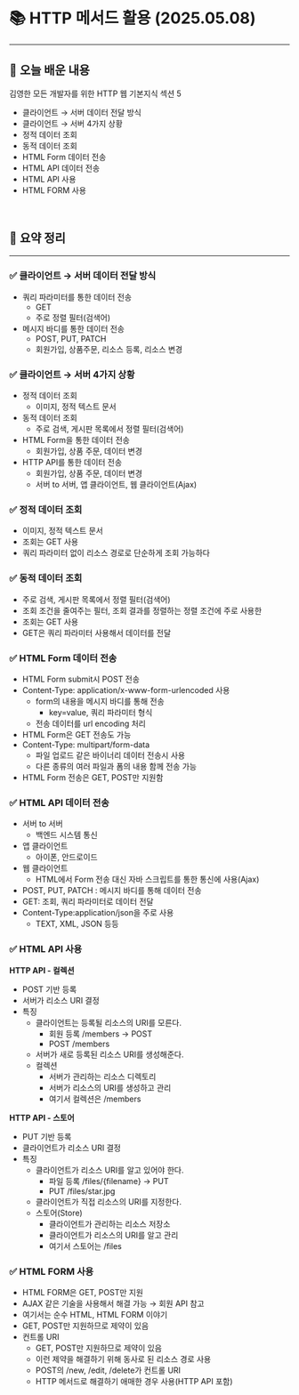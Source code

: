 # 📚 HTTP 메서드 활용 (2025.05.08)
___

## 🌟 오늘 배운 내용
김영한 모든 개발자를 위한 HTTP 웹 기본지식 섹션 5

- 클라이언트 → 서버 데이터 전달 방식
- 클라이언트 → 서버 4가지 상황
- 정적 데이터 조회
- 동적 데이터 조회
- HTML Form 데이터 전송
- HTML API 데이터 전송
- HTML API 사용
- HTML FORM 사용

<br/>


## 🔎 요약 정리

___

### ✅ 클라이언트 → 서버 데이터 전달 방식

- 쿼리 파라미터를 통한 데이터 전송
    - GET
    - 주로 정렬 필터(검색어)
- 메시지 바디를 통한 데이터 전송
    - POST, PUT, PATCH
    - 회원가입, 상품주문, 리소스 등록, 리소스 변경



### ✅ 클라이언트 → 서버 4가지 상황

- 정적 데이터 조회
    - 이미지, 정적 텍스트 문서
- 동적 데이터 조회
    - 주로 검색, 게시판 목록에서 정렬 필터(검색어)
- HTML Form을 통한 데이터 전송
    - 회원가입, 상품 주문, 데이터 변경
- HTTP API를 통한 데이터 전송
    - 회원가입, 상품 주문, 데이터 변경
    - 서버 to 서버, 앱 클라이언트, 웹 클라이언트(Ajax)


### ✅ 정적 데이터 조회

- 이미지, 정적 텍스트 문서
- 조회는 GET 사용
- 쿼리 파라미터 없이 리소스 경로로 단순하게 조회 가능하다



### ✅ 동적 데이터 조회

- 주로 검색, 게시판 목록에서 정렬 필터(검색어)
- 조회 조건을 줄여주는 필터, 조회 결과를 정렬하는 정렬 조건에 주로 사용한
- 조회는 GET 사용
- GET은 쿼리 파라미터 사용해서 데이터를 전달



### ✅ HTML Form 데이터 전송

- HTML Form submit시 POST 전송
- Content-Type: application/x-www-form-urlencoded 사용
    - form의 내용을 메시지 바디를 통해 전송
        - key=value, 쿼리 파라미터 형식
    - 전송 데이터를 url encoding 처리
- HTML Form은 GET 전송도 가능
- Content-Type: multipart/form-data
    - 파일 업로드 같은 바이너리 데이터 전송시 사용
    - 다른 종류의 여러 파일과 폼의 내용 함께 전송 가능
- HTML Form 전송은 GET, POST만 지원함



### ✅ HTML API 데이터 전송

- 서버 to 서버
    - 백엔드 시스템 통신
- 앱 클라이언트
    - 아이폰, 안드로이드
- 웹 클라이언트
    - HTML에서 Form 전송 대신 자바 스크립트를 통한 통신에 사용(Ajax)
- POST, PUT, PATCH : 메시지 바디를 통해 데이터 전송
- GET: 조회, 쿼리 파라미터로 데이터 전달
- Content-Type:application/json을 주로 사용
    - TEXT, XML, JSON 등등


### ✅ HTML API 사용

**HTTP API - 컬렉션**

- POST 기반 등록
- 서버가 리소스 URI 결정
- 특징
    - 클라이언트는 등록될 리소스의 URI를 모른다.
        - 회원 등록 /members → POST
        - POST /members
    - 서버가 새로 등록된 리소스 URI를 생성해준다.
    - 컬렉션
        - 서버가 관리하는 리소스 디렉토리
        - 서버가 리소스의 URI를 생성하고 관리
        - 여기서 컬렉션은 /members


**HTTP API - 스토어**

- PUT 기반 등록
- 클라이언트가 리소스 URI 결정
- 특징
    - 클라이언트가 리소스 URI를 알고 있어야 한다.
        - 파일 등록 /files/{filename} → PUT
        - PUT /files/star.jpg
    - 클라이언트가 직접 리소스의 URI를 지정한다.
    - 스토어(Store)
        - 클라이언트가 관리하는 리소스 저장소
        - 클라이언트가 리소스의 URI를 알고 관리
        - 여기서 스토어는 /files



### ✅ HTML FORM 사용

- HTML FORM은 GET, POST만 지원
- AJAX 같은 기술을 사용해서 해결 가능 → 회원 API 참고
- 여기서는 순수 HTML, HTML FORM 이야기
- GET, POST만 지원하므로 제약이 있음
- 컨트롤 URI
    - GET, POST만 지원하므로 제약이 있음
    - 이런 제약을 해결하기 위해 동사로 된 리소스 경로 사용
    - POST의 /new, /edit, /delete가 컨트롤 URI
    - HTTP 메서드로 해결하기 애매한 경우 사용(HTTP API 포함)